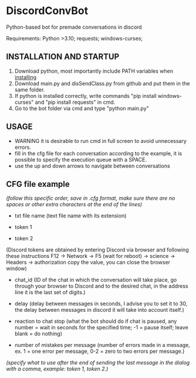 # DiscordConvBot
Python-based bot for premade conversations in discord

Requirements:
Python >3.10;
requests;
windows-curses;

## INSTALLATION AND STARTUP
1. Download python, most importantly include PATH variables when [installing](https://tutorial.djangogirls.org/en/python_installation/)
2. Download main.py and disSendClass.py from github and put them in the same folder.
3. If python is installed correctly, write commands "pip install windows-curses" and "pip install requests" in cmd.
4. Go to the bot folder via cmd and type "python main.py"

## USAGE
- WARNING it is desirable to run cmd in full screen to avoid unnecessary errors.
- fill in the cfg file for each conversation according to the example, it is possible to specify the execution queue with a SPACE.
- use the up and down arrows to navigate between conversations


## CFG file example 
*(follow this specific order, save in .cfg format, make sure there are no spaces or other extra characters at the end of the lines)*

- txt file name     (text file name with its extension)

- token 1

- token 2

(Discord tokens are obtained by entering Discord via browser and following these instructions F12 -> Network -> F5 (wait for reboot) -> science -> Headers -> authorization copy the value, you can close the browser window)
                  
- chat_id           (ID of the chat in which the conversation will take place, go through your browser to Discord and to the desired chat, in the address line it is the last set of digits.)

- delay             (delay between messages in seconds, I advise you to set it to 30, the delay between messages in discord it will take into account itself.)

- reaction to chat stop (what the bot should do if chat is paused, any number = wait in seconds for the specified time; -1 = pause itself; leave blank = do nothing)
- number of mistakes per message (number of errors made in a message, ex. 1 = one error per message, 0-2 = zero to two errors per message.)

*(specify what to use after the end of sending the last message in the dialog with a comma, example: token 1, token 2.)*
